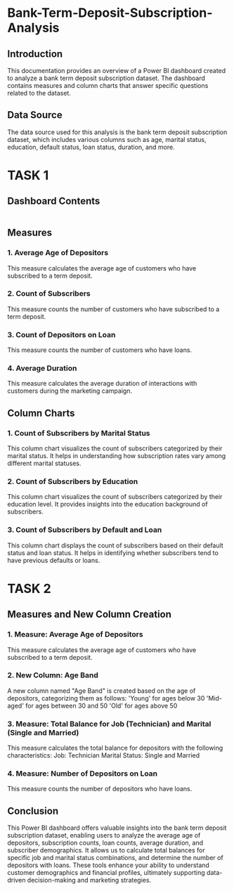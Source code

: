 # Bank-Term-Deposit-Subscription-Analysis
## Introduction
This documentation provides an overview of a Power BI dashboard created to analyze a bank term deposit subscription dataset. The dashboard contains measures and column charts that answer specific questions related to the dataset.
## Data Source
The data source used for this analysis is the bank term deposit subscription dataset, which includes various columns such as age, marital status, education, default status, loan status, duration, and more.
# TASK 1
## Dashboard Contents
![]()
## Measures
### 1. Average Age of Depositors
This measure calculates the average age of customers who have subscribed to a term deposit.
### 2. Count of Subscribers
This measure counts the number of customers who have subscribed to a term deposit.
### 3. Count of Depositors on Loan
This measure counts the number of customers who have loans.
### 4. Average Duration
This measure calculates the average duration of interactions with customers during the marketing campaign.
## Column Charts
### 1. Count of Subscribers by Marital Status
This column chart visualizes the count of subscribers categorized by their marital status. It helps in understanding how subscription rates vary among different marital statuses.
### 2. Count of Subscribers by Education
This column chart visualizes the count of subscribers categorized by their education level. It provides insights into the education background of subscribers.
### 3. Count of Subscribers by Default and Loan
This column chart displays the count of subscribers based on their default status and loan status. It helps in identifying whether subscribers tend to have previous defaults or loans.

# TASK 2
## Measures and New Column Creation
### 1. Measure: Average Age of Depositors
This measure calculates the average age of customers who have subscribed to a term deposit.
### 2. New Column: Age Band
A new column named "Age Band" is created based on the age of depositors, categorizing them as follows:
'Young' for ages below 30
'Mid-aged' for ages between 30 and 50
'Old' for ages above 50
### 3. Measure: Total Balance for Job (Technician) and Marital (Single and Married)
This measure calculates the total balance for depositors with the following characteristics:
Job: Technician
Marital Status: Single and Married
### 4. Measure: Number of Depositors on Loan
This measure counts the number of depositors who have loans.

## Conclusion
This Power BI dashboard offers valuable insights into the bank term deposit subscription dataset, enabling users to analyze the average age of depositors, subscription counts, loan counts, average duration, and subscriber demographics. It allows us to calculate total balances for specific job and marital status combinations, and determine the number of depositors with loans. These tools enhance your ability to understand customer demographics and financial profiles, ultimately supporting data-driven decision-making and marketing strategies.
